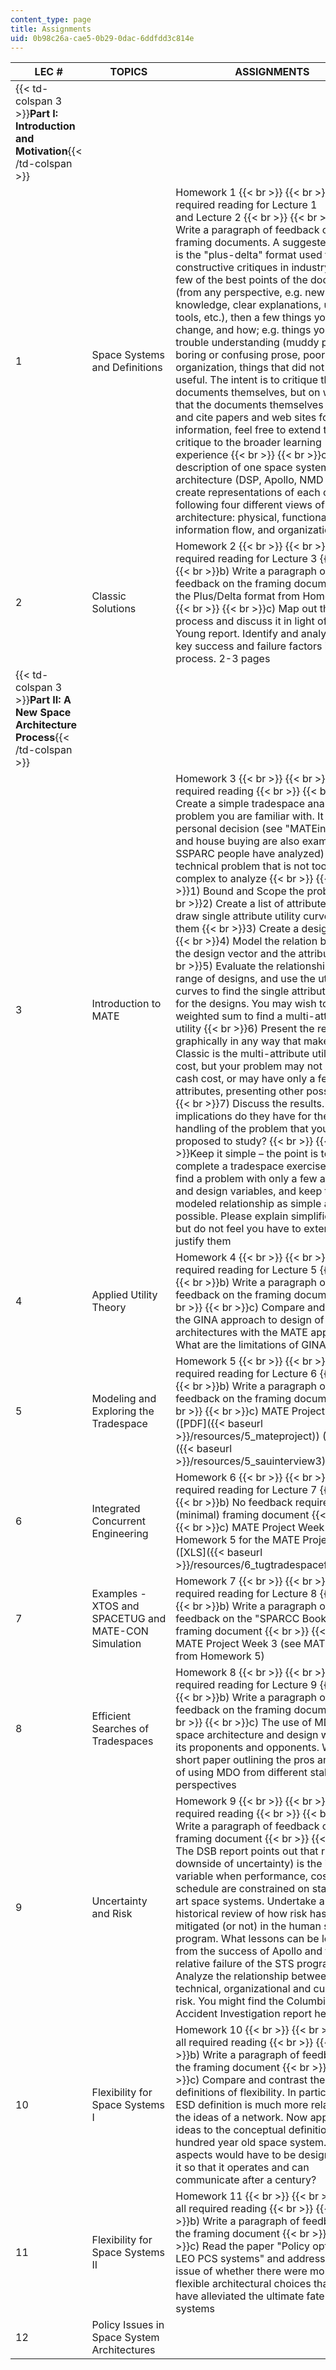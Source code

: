 ```yaml
---
content_type: page
title: Assignments
uid: 0b98c26a-cae5-0b29-0dac-6ddfdd3c814e
---
```


| LEC # | TOPICS | ASSIGNMENTS |
| --- | --- | --- |
| {{< td-colspan 3 >}}**Part I: Introduction and Motivation**{{< /td-colspan >}} |||
| 1 | Space Systems and Definitions | Homework 1  {{< br >}}  {{< br >}}a) Do all required reading for Lecture 1 and Lecture 2  {{< br >}}  {{< br >}}b) Write a paragraph of feedback on the framing documents. A suggested format is the "plus-delta" format used for constructive critiques in industry: Note a few of the best points of the document (from any perspective, e.g. new knowledge, clear explanations, useful tools, etc.), then a few things you would change, and how; e.g. things you had trouble understanding (muddy points), boring or confusing prose, poor organization, things that did not appear useful. The intent is to critique the documents themselves, but on weeks that the documents themselves are short and cite papers and web sites for information, feel free to extend the critique to the broader learning experience  {{< br >}}  {{< br >}}c) Find a description of one space system architecture (DSP, Apollo, NMD etc) and create representations of each of the following four different views of the architecture: physical, functional, information flow, and organizational |
| 2 | Classic Solutions | Homework 2  {{< br >}}  {{< br >}}a) Do all required reading for Lecture 3  {{< br >}}  {{< br >}}b) Write a paragraph of feedback on the framing document (use the Plus/Delta format from Homework 1)  {{< br >}}  {{< br >}}c) Map out the SMAD process and discuss it in light of the Young report. Identify and analyze the key success and failure factors in the process. 2-3 pages |
| {{< td-colspan 3 >}}**Part II: A New Space Architecture Process**{{< /td-colspan >}} |||
| 3 | Introduction to MATE | Homework 3  {{< br >}}  {{< br >}}a) Do all required reading  {{< br >}}  {{< br >}}b) Create a simple tradespace analysis of a problem you are familiar with. It can be a personal decision (see "MATEing;" car and house buying are also examples that SSPARC people have analyzed) or a technical problem that is not too complex to analyze  {{< br >}}  {{< br >}}1) Bound and Scope the problem  {{< br >}}2) Create a list of attributes, and draw single attribute utility curves for them  {{< br >}}3) Create a design vector  {{< br >}}4) Model the relation between the design vector and the attributes  {{< br >}}5) Evaluate the relationship for a range of designs, and use the utility curves to find the single attribute utilities for the designs. You may wish to use a weighted sum to find a multi-attribute utility  {{< br >}}6) Present the results graphically in any way that makes sense. Classic is the multi-attribute utility vs. cost, but your problem may not have a cash cost, or may have only a few attributes, presenting other possibilities  {{< br >}}7) Discuss the results. What implications do they have for the handling of the problem that you proposed to study?  {{< br >}}  {{< br >}}Keep it simple – the point is to complete a tradespace exercise. Try to find a problem with only a few attributes and design variables, and keep the modeled relationship as simple as possible. Please explain simplifications, but do not feel you have to extensively justify them |
| 4 | Applied Utility Theory | Homework 4  {{< br >}}  {{< br >}}a) Do all required reading for Lecture 5  {{< br >}}  {{< br >}}b) Write a paragraph of feedback on the framing document  {{< br >}}  {{< br >}}c) Compare and contrast the GINA approach to design of space architectures with the MATE approach? What are the limitations of GINA? |
| 5 | Modeling and Exploring the Tradespace | Homework 5  {{< br >}}  {{< br >}}a) Do all required reading for Lecture 6  {{< br >}}  {{< br >}}b) Write a paragraph of feedback on the framing document  {{< br >}}  {{< br >}}c) MATE Project Week 1 ([PDF]({{< baseurl >}}/resources/5_mateproject)) ([XLS]({{< baseurl >}}/resources/5_sauinterview3)) |
| 6 | Integrated Concurrent Engineering | Homework 6  {{< br >}}  {{< br >}}a) Do all required reading for Lecture 7  {{< br >}}  {{< br >}}b) No feedback required for the (minimal) framing document  {{< br >}}  {{< br >}}c) MATE Project Week 2 (see Homework 5 for the MATE Project) ([XLS]({{< baseurl >}}/resources/6_tugtradespaceforclass)) |
| 7 | Examples - XTOS and SPACETUG and MATE-CON Simulation | Homework 7  {{< br >}}  {{< br >}}a) Do all required reading for Lecture 8  {{< br >}}  {{< br >}}b) Write a paragraph of feedback on the "SPARCC Book Bit" and framing document  {{< br >}}  {{< br >}}c) MATE Project Week 3 (see MATE Project from Homework 5) |
| 8 | Efficient Searches of Tradespaces | Homework 8  {{< br >}}  {{< br >}}a) Do all required reading for Lecture 9  {{< br >}}  {{< br >}}b) Write a paragraph of feedback on the framing document  {{< br >}}  {{< br >}}c) The use of MDO in the space architecture and design world has its proponents and opponents. Write a short paper outlining the pros and cons of using MDO from different stakeholder perspectives |
| 9 | Uncertainty and Risk | Homework 9  {{< br >}}  {{< br >}}a) Do all required reading  {{< br >}}  {{< br >}}b) Write a paragraph of feedback on the framing document  {{< br >}}  {{< br >}}c) The DSB report points out that risk (the downside of uncertainty) is the implicit variable when performance, cost and schedule are constrained on state of the art space systems. Undertake a historical review of how risk has been mitigated (or not) in the human space program. What lessons can be learned from the success of Apollo and the relative failure of the STS program. Analyze the relationship between technical, organizational and cultural risk. You might find the Columbia Accident Investigation report helpful |
| 10 | Flexibility for Space Systems I | Homework 10  {{< br >}}  {{< br >}}a) Do all required reading  {{< br >}}  {{< br >}}b) Write a paragraph of feedback on the framing document  {{< br >}}  {{< br >}}c) Compare and contrast the different definitions of flexibility. In particular, the ESD definition is much more related to the ideas of a network. Now apply these ideas to the conceptual definition of a hundred year old space system. What aspects would have to be designed into it so that it operates and can communicate after a century? |
| 11 | Flexibility for Space Systems II | Homework 11  {{< br >}}  {{< br >}}a) Do all required reading  {{< br >}}  {{< br >}}b) Write a paragraph of feedback on the framing document  {{< br >}}  {{< br >}}c) Read the paper "Policy options for LEO PCS systems" and address the issue of whether there were more flexible architectural choices that could have alleviated the ultimate fate of these systems |
| 12 | Policy Issues in Space System Architectures |
